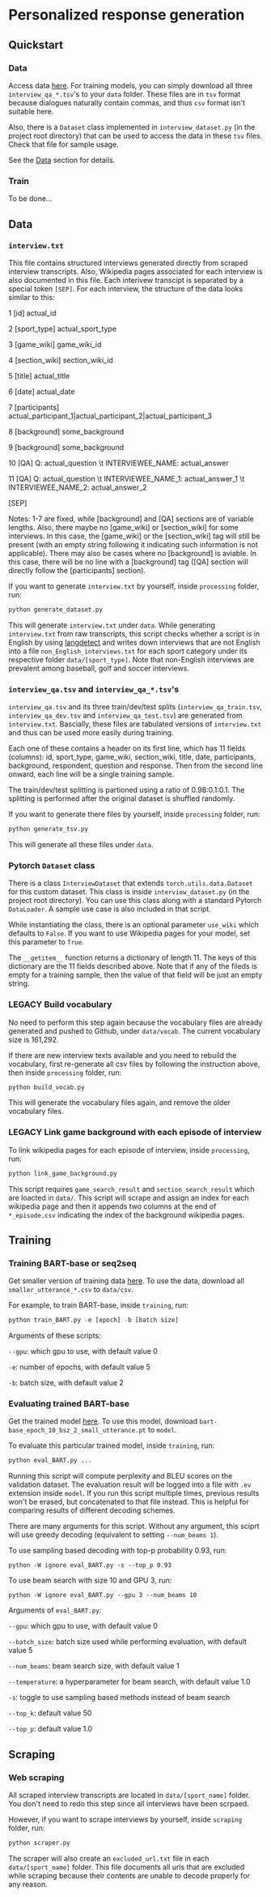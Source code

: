 # Personalized response generation

## Quickstart

### Data
Access data [here](https://drive.google.com/drive/u/0/folders/1QUlBhZmDHFXlbyOHA_ID5_kW8dej1x9I). For training models, you can simply download all three `interview_qa_*.tsv`'s to your `data` folder. These files are in `tsv` format because dialogues naturally contain commas, and thus `csv` format isn't suitable here.

Also, there is a `Dataset` class implemented in `interview_dataset.py` (in the project root directory) that can be used to access the data in these `tsv` files. Check that file for sample usage.

See the [Data](#data) section for details.

### Train
To be done...

## Data

### `interview.txt`
This file contains structured interviews generated directly from scraped interview transcripts. Also, Wikipedia pages associated for each interview is also documented in this file.
Each interivew transcipt is separated by a special token `[SEP]`. For each interview, the structure of the data looks similar to this:

1 [id] actual_id

2 [sport_type] actual_sport_type

3 [game_wiki] game_wiki_id

4 [section_wiki] section_wiki_id

5 [title] actual_title

6 [date] actual_date

7 [participants] actual_participant_1|actual_participant_2|actual_participant_3

8 [background] some_background

9 [background] some_background

10 [QA] Q: actual_question \t INTERVIEWEE_NAME: actual_answer

11 [QA] Q: actual_question \t INTERVIEWEE_NAME_1: actual_answer_1 \t INTERVIEWEE_NAME_2: actual_answer_2

[SEP]


Notes: 1-7 are fixed, while [background] and [QA] sections are of variable lengths. Also, there maybe no [game_wiki] or [section_wiki] for some interviews. In this case, the [game_wiki] or the [section_wiki] tag will still be present (with an empty string following it indicating such information is not applicable). There may also be cases where no [background] is aviable. In this case, there will be no line with a [background] tag ([QA] section will directly follow the [participants] section).

If you want to generate `interview.txt` by yourself, inside `processing` folder, run:

```python
python generate_dataset.py
```

This will generate `interview.txt` under `data`. While generating `interview.txt` from raw transcripts, this script checks whether a script is in English by using [langdetect](https://pypi.org/project/langdetect/) and writes down interviews that are not English into a file `non_English_interviews.txt` for each sport category under its respective folder `data/[sport_type]`. Note that non-English interviews are prevalent among baseball, golf and soccer interviews.

### `interview_qa.tsv` and `interview_qa_*.tsv`'s
`interview_qa.tsv` and its three train/dev/test splits (`interview_qa_train.tsv`, `interview_qa_dev.tsv` and `interview_qa_test.tsv`) are generated from `interview.txt`. Bascially, these files are tabulated versions of `interview.txt` and thus can be used more easily during training.

Each one of these contains a header on its first line, which has 11 fields (columns): id, sport_type, game_wiki, section_wiki, title, date, participants, background, respondent, question and response. Then from the second line onward, each line will be a single training sample.

The train/dev/test splitting is partioned using a ratio of 0.98:0.1:0.1. The splitting is performed after the original dataset is shuffled randomly.

If you want to generate there files by yourself, inside `processing` folder, run:

```python
python generate_tsv.py
```

This will generate all these files under `data`.

### Pytorch `Dataset` class
There is a class `InterviewDataset` that extends `torch.utils.data.Dataset` for this custom dataset. This class is inside `interview_dataset.py` (in the project root directory). You can use this class along with a standard Pytorch `DataLoader`. A sample use case is also included in that script.

While instantiating the class, there is an optional parameter `use_wiki` which defaults to `False`. If you want to use Wikipedia pages for your model, set this parameter to `True`.

The `__getitem__` function returns a dictionary of length 11. The keys of this dictionary are the 11 fields described above. Note that if any of the fileds is empty for a training sample, then the value of that field will be just an empty string.

### LEGACY Build vocabulary
No need to perform this step again because the vocabulary files are already generated and pushed to Github, under `data/vocab`. The current vocabulary size is 161,292.

If there are new interview texts available and you need to rebuild the vocabulary, first re-generate all csv files by following the instruction above, then inside `processing` folder, run:

```python
python build_vocab.py
```

This will generate the vocabulary files again, and remove the older vocabulary files.

### LEGACY Link game background with each episode of interview
To link wikipedia pages for each episode of interview, inside `processing`, run:

```python 
python link_game_background.py
```

This script requires `game_search_result` and `section_search_result` which are loacted in `data/`. This script will scrape and assign an index for each wikipedia page and then it appends two columns at the end of `*_episode.csv` indicating the index of the background wikipedia pages.

## Training
### Training BART-base or seq2seq
Get smaller version of training data [here](https://drive.google.com/drive/folders/1QUlBhZmDHFXlbyOHA_ID5_kW8dej1x9I?usp=sharing). To use the data, download all `smaller_utterance_*.csv` to `data/csv`.

For example, to train BART-base, inside `training`, run:

```python
python train_BART.py -e [epoch] -b [batch size]
```

Arguments of these scripts:

`--gpu`: which gpu to use, with default value 0

`-e`: number of epochs, with default value 5

`-b`: batch size, with default value 2

### Evaluating trained BART-base
Get the trained model [here](https://drive.google.com/drive/folders/12wZvtyhnTpjQEqjKljWio8bQh4syt6io?usp=sharing). To use this model, download `bart-base_epoch_10_bsz_2_small_utterance.pt` to `model`.

To evaluate this particular trained model, inside `training`, run:

```python
python eval_BART.py ...
```

Running this script will compute perplexity and BLEU scores on the validation dataset. The evaluation result will be logged into a file with `.ev` extension inside `model`. If you run this script multiple times, previous results won't be erased, but concatenated to that file instead. This is helpful for comparing results of different decoding schemes.

There are many arguments for this script. Without any argument, this sciprt will use greedy decoding (equivalent to setting `--num_beams 1`).

To use sampling based decoding with top-p probability 0.93, run:

```python -W ignore eval_BART.py -s --top_p 0.93 ```

To use beam search with size 10 and GPU 3, run:

```python -W ignore eval_BART.py --gpu 3 --num_beams 10 ```

Arguments of `eval_BART.py`:

`--gpu`: which gpu to use, with default value 0

`--batch_size`: batch size used while performing evaluation, with default value 5

`--num_beams`: beam search size, with default value 1

`--temperature`: a hyperparameter for beam search, with default value 1.0

`-s`: toggle to use sampling based methods instead of beam search

`--top_k`: default value 50

`--top_p`: default value 1.0

## Scraping
### Web scraping
All scraped interview transcripts are located in `data/[sport_name]` folder. You don't need to redo this step since all interviews have been scrpaed.

However, if you want to scrape interviews by yourself, inside `scraping` folder, run:

```python
python scraper.py
```

The scraper will also create an `excluded_url.txt` file in each `data/[sport_name]` folder. This file documents all urls that are excluded while scraping because their contents are unable to decode properly for any reason.
